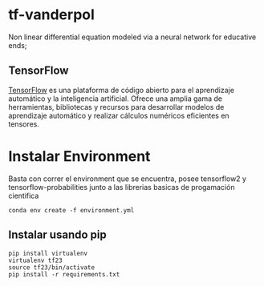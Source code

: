 # tf-vanderpol
Non linear differential equation modeled via a neural network for educative ends;

## TensorFlow

[TensorFlow](https://www.tensorflow.org/) es una plataforma de código abierto para el aprendizaje automático y la inteligencia artificial. Ofrece una amplia gama de herramientas, bibliotecas y recursos para desarrollar modelos de aprendizaje automático y realizar cálculos numéricos eficientes en tensores.

# Instalar Environment
Basta con correr el environment que se encuentra, posee tensorflow2 y tensorflow-probabilities junto a las librerias basicas de progamación cientifica

```
conda env create -f environment.yml
```

## Instalar usando pip
```
pip install virtualenv
virtualenv tf23
source tf23/bin/activate
pip install -r requirements.txt
```